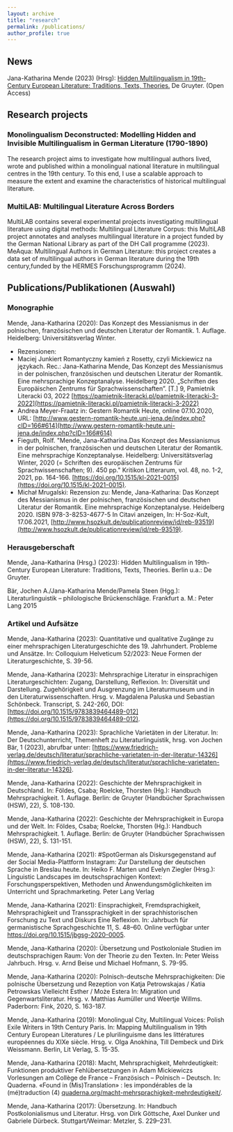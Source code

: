 ```yaml
---
layout: archive
title: "research"
permalink: /publications/
author_profile: true
---
```

## News

Jana-Katharina Mende (2023) (Hrsg): [Hidden Multilingualism in 19th-Century European Literature: Traditions, Texts, Theories.](https://www.degruyter.com/document/doi/10.1515/9783110778656/html) De Gruyter. (Open Access)

## Research projects

### Monolingualism Deconstructed: Modelling Hidden and Invisible Multilingualism in German Literature (1790-1890)
The research project aims to  investigate how multilingual authors lived, wrote and published within a monolingual national literature in multilingual centres in the 19th century. To this end, I use a scalable approach to measure the extent and examine the characteristics of historical multilingual literature.

### MultiLAB: Multilingual Literature Across Borders 

MultiLAB contains several experimental projects investigating multilingual literature using digital methods:
Multilingual Literature Corpus: this MultiLAB project annotates and analyses multilingual literature in a project funded by the German National Library as part of the DH Call programme (2023).
MeAqua: Multilingual Authors in German Literature: this project creates a data set of multilingual authors in German literature during the 19th century,funded by the HERMES Forschungsprogramm (2024).






## Publications/Publikationen (Auswahl)

### Monographie

Mende, Jana-Katharina (2020): Das Konzept des Messianismus in der polnischen, französischen und deutschen Literatur der Romantik. 1. Auflage. Heidelberg: Universitätsverlag Winter. 
* Rezensionen:
* Maciej Junkiert Romantyczny kamień z Rosetty, czyli Mickiewicz na językach. Rec.: Jana-Katharina Mende, Das Konzept des Messianismus in der polnischen, französischen und deutschen Literatur der Romantik. Eine mehrsprachige Konzeptanalyse. Heidelberg 2020. „Schriften des Europäischen Zentrums für Sprachwissenschaften”. [T.] 9, Pamietnik Literacki 03, 2022 [https://pamietnik-literacki.pl/pamietnik-literacki-3-2022](https://pamietnik-literacki.pl/pamietnik-literacki-3-2022)
* Andrea Meyer-Fraatz in: Gestern Romantik Heute, online 07.10.2020, URL: [http://www.gestern-romantik-heute.uni-jena.de/index.php?cID=166#614](http://www.gestern-romantik-heute.uni-jena.de/index.php?cID=166#614)
* Fieguth, Rolf. "Mende, Jana-Katharina.Das Konzept des Messianismus in der polnischen, französischen und deutschen Literatur der Romantik. Eine mehrsprachige Konzeptanalyse. Heidelberg: Universitätsverlag Winter, 2020 (= Schriften des europäischen Zentrums für Sprachwissenschaften; 9). 450 pp." Kritikon Litterarum, vol. 48, no. 1-2, 2021, pp. 164-166. [https://doi.org/10.1515/kl-2021-0015](https://doi.org/10.1515/kl-2021-0015).
* Michał Mrugalski: Rezension zu: Mende, Jana-Katharina: Das Konzept des Messianismus in der polnischen, französischen und deutschen Literatur der Romantik. Eine mehrsprachige Konzeptanalyse. Heidelberg  2020. ISBN 978-3-8253-4677-5 In Citavi anzeigen, In: H-Soz-Kult, 17.06.2021, [http://www.hsozkult.de/publicationreview/id/reb-93519](http://www.hsozkult.de/publicationreview/id/reb-93519).

### Herausgeberschaft
Mende, Jana-Katharina (Hrsg.) (2023): Hidden Multilingualism in 19th-Century European Literature: Traditions, Texts, Theories. Berlin u.a.: De Gruyter.

Bär, Jochen A./Jana-Katharina Mende/Pamela Steen (Hgg.): Literaturlinguistik – philologische Brückenschläge. Frankfurt a. M.: Peter Lang 2015

### Artikel und Aufsätze
Mende, Jana-Katharina (2023): Quantitative und qualitative Zugänge zu einer mehrsprachigen Literaturgeschichte des 19. Jahrhundert. Probleme und Ansätze. In: Colloquium Helveticum 52/2023: Neue Formen der Literaturgeschichte, S. 39-56. 

Mende, Jana-Katharina (2023): Mehrsprachige Literatur in einsprachigen Literaturgeschichten: Zugang, Darstellung, Reflexion. In: Diversität und Darstellung. Zugehörigkeit und Ausgrenzung im Literaturmuseum und in den Literaturwissenschaften. Hrsg. v. Magdalena Paluska und Sebastian Schönbeck. Transcript, S. 242-260, DOI: [https://doi.org/10.1515/9783839464489-012](https://doi.org/10.1515/9783839464489-012). 

Mende, Jana-Katharina (2023): Sprachliche Varietäten in der Literatur. In: Der Deutschunterricht, Themenheft zu Literaturlinguistik, hrsg. von Jochen Bär, 1 (2023), abrufbar unter: [https://www.friedrich-verlag.de/deutsch/literatur/sprachliche-varietaten-in-der-literatur-14326](https://www.friedrich-verlag.de/deutsch/literatur/sprachliche-varietaten-in-der-literatur-14326).

Mende, Jana-Katharina (2022): Geschichte der Mehrsprachigkeit in Deutschland. In: Földes, Csaba; Roelcke, Thorsten (Hg.): Handbuch Mehrsprachigkeit. 1. Auflage. Berlin: de Gruyter (Handbücher Sprachwissen (HSW), 22), S. 108-130. 

Mende, Jana-Katharina (2022): Geschichte der Mehrsprachigkeit in Europa und der Welt. In: Földes, Csaba; Roelcke, Thorsten (Hg.): Handbuch Mehrsprachigkeit. 1. Auflage. Berlin: de Gruyter (Handbücher Sprachwissen (HSW), 22), S. 131-151. 

Mende, Jana-Katharina (2021): #SpotGerman als Diskursgegenstand auf der Social Media-Plattform Instagram: Zur Darstellung der deutschen Sprache in Breslau heute. In: Heiko F. Marten und Evelyn Ziegler (Hrsg.): Linguistic Landscapes im deutschsprachigen Kontext: Forschungsperspektiven, Methoden und Anwendungsmöglichkeiten im Unterricht und Sprachmarketing. Peter Lang Verlag 

Mende, Jana-Katharina (2021): Einsprachigkeit, Fremdsprachigkeit, Mehrsprachigkeit und Transsprachigkeit in der sprachhistorischen Forschung zu Text und Diskurs Eine Reflexion. In: Jahrbuch für germanistische Sprachgeschichte 11, S. 48–60. Online verfügbar unter https://doi.org/10.1515/jbgsg-2020-0005.

Mende, Jana-Katharina (2020): Übersetzung und Postkoloniale Studien im deutschsprachigen Raum: Von der Theorie zu den Texten. In: Peter Weiss Jahrbuch. Hrsg. v. Arnd Beise und Michael Hofmann, S. 79-95. 

Mende, Jana-Katharina (2020): Polnisch-deutsche Mehrsprachigkeiten: Die polnische Übersetzung und Rezeption von Katja Petrowskajas / Katia Petrowskas Vielleicht Esther / Może Estera In: Migration und Gegenwartsliteratur. Hrsg. v. Matthias Aumüller und Weertje Willms. Paderborn: Fink, 2020, S. 163-187. 

Mende, Jana-Katharina (2019): Monolingual City, Multilingual Voices: Polish Exile Writers in 19th Century Paris. In: Mapping Multilingualism in 19th Century European Literatures / Le plurilinguisme dans les littératures européennes du XIXe siècle. Hrsg. v. Olga Anokhina, Till Dembeck und Dirk Weissmann. Berlin, Lit Verlag, S. 15-35.

Mende, Jana-Katharina (2018): Macht, Mehrsprachigkeit, Mehrdeutigkeit: Funktionen produktiver Fehlübersetzungen in Adam Mickiewiczs Vorlesungen am Collège de France – Französisch – Polnisch – Deutsch. In: Quaderna. «Found in (Mis)Translation» : les impondérables de la (mé)traduction (4) [quaderna.org/macht-mehrsprachigkeit-mehrdeutigkeit/](http://quaderna.org/macht-mehrsprachigkeit-mehrdeutigkeit/).

Mende, Jana-Katharina (2017): Übersetzung. In: Handbuch Postkolonialismus und Literatur. Hrsg. von Dirk Göttsche, Axel Dunker und Gabriele Dürbeck. Stuttgart/Weimar: Metzler, S. 229–231.
